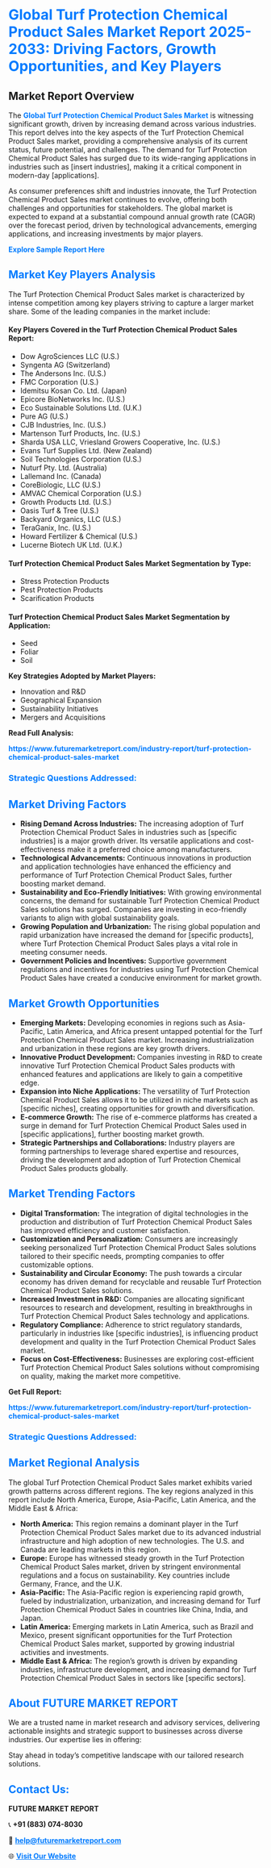 <h1 style="color: #007BFF;">Global Turf Protection Chemical Product Sales Market Report 2025-2033: Driving Factors, Growth Opportunities, and Key Players</h1>

<section id="overview">
<h2>Market Report Overview</h2>
<p>The <a href="https://www.futuremarketreport.com/industry-report/turf-protection-chemical-product-sales-market" style="color: #007BFF; text-decoration: none;"><strong>Global Turf Protection Chemical Product Sales Market</strong></a> is witnessing significant growth, driven by increasing demand across various industries. This report delves into the key aspects of the Turf Protection Chemical Product Sales market, providing a comprehensive analysis of its current status, future potential, and challenges. The demand for Turf Protection Chemical Product Sales has surged due to its wide-ranging applications in industries such as [insert industries], making it a critical component in modern-day [applications].</p>
<p>As consumer preferences shift and industries innovate, the Turf Protection Chemical Product Sales market continues to evolve, offering both challenges and opportunities for stakeholders. The global market is expected to expand at a substantial compound annual growth rate (CAGR) over the forecast period, driven by technological advancements, emerging applications, and increasing investments by major players.</p>
</section>

<section id="overview">
<p><a href="https://www.futuremarketreport.com/request-sample/reportId=105222" style="color: #007BFF; text-decoration: none;"><strong>Explore Sample Report Here</strong></a></p>
</section>

<section id="key-players">
<h2 style="color: #007BFF;">Market Key Players Analysis</h2>
<p>The Turf Protection Chemical Product Sales market is characterized by intense competition among key players striving to capture a larger market share. Some of the leading companies in the market include:</p>
<h4>Key Players Covered in the Turf Protection Chemical Product Sales Report:</h4>
<ul><li>Dow AgroSciences LLC (U.S.)</li><li>Syngenta AG (Switzerland)</li><li>The Andersons Inc. (U.S.)</li><li>FMC Corporation (U.S.)</li><li>Idemitsu Kosan Co. Ltd. (Japan)</li><li>Epicore BioNetworks Inc. (U.S.)</li><li>Eco Sustainable Solutions Ltd. (U.K.)</li><li>Pure AG (U.S.)</li><li>CJB Industries, Inc. (U.S.)</li><li>Martenson Turf Products, Inc. (U.S.)</li><li>Sharda USA LLC, Vriesland Growers Cooperative, Inc. (U.S.)</li><li>Evans Turf Supplies Ltd. (New Zealand)</li><li>Soil Technologies Corporation (U.S.)</li><li>Nuturf Pty. Ltd. (Australia)</li><li>Lallemand Inc. (Canada)</li><li>CoreBiologic, LLC (U.S.)</li><li>AMVAC Chemical Corporation (U.S.)</li><li>Growth Products Ltd. (U.S.)</li><li>Oasis Turf &amp; Tree (U.S.)</li><li>Backyard Organics, LLC (U.S.)</li><li>TeraGanix, Inc. (U.S.)</li><li>Howard Fertilizer &amp; Chemical (U.S.)</li><li>Lucerne Biotech UK Ltd. (U.K.)</li></ul>
<h4>Turf Protection Chemical Product Sales Market Segmentation by Type:</h4>
<ul><li>Stress Protection Products</li><li>Pest Protection Products</li><li>Scarification Products</li></ul>

<h4>Turf Protection Chemical Product Sales Market Segmentation by Application:</h4>
<ul><li>Seed</li><li>Foliar</li><li>Soil</li></ul>
<p><strong>Key Strategies Adopted by Market Players:</strong></p>
<ul>
<li>Innovation and R&D</li>
<li>Geographical Expansion</li>
<li>Sustainability Initiatives</li>
<li>Mergers and Acquisitions</li>
</ul>
</section>

<section>
<p><strong>Read Full Analysis: </strong></p><a href="https://www.futuremarketreport.com/industry-report/turf-protection-chemical-product-sales-market" style="color: #007BFF; text-decoration: none;"><strong>https://www.futuremarketreport.com/industry-report/turf-protection-chemical-product-sales-market</strong></a>
<h3 style="color: #007BFF;">Strategic Questions Addressed:</h3>
</section>

<section id="driving-factors">
<h2 style="color: #007BFF;">Market Driving Factors</h2>
<ul>
<li><strong>Rising Demand Across Industries:</strong> The increasing adoption of Turf Protection Chemical Product Sales in industries such as [specific industries] is a major growth driver. Its versatile applications and cost-effectiveness make it a preferred choice among manufacturers.</li>
<li><strong>Technological Advancements:</strong> Continuous innovations in production and application technologies have enhanced the efficiency and performance of Turf Protection Chemical Product Sales, further boosting market demand.</li>
<li><strong>Sustainability and Eco-Friendly Initiatives:</strong> With growing environmental concerns, the demand for sustainable Turf Protection Chemical Product Sales solutions has surged. Companies are investing in eco-friendly variants to align with global sustainability goals.</li>
<li><strong>Growing Population and Urbanization:</strong> The rising global population and rapid urbanization have increased the demand for [specific products], where Turf Protection Chemical Product Sales plays a vital role in meeting consumer needs.</li>
<li><strong>Government Policies and Incentives:</strong> Supportive government regulations and incentives for industries using Turf Protection Chemical Product Sales have created a conducive environment for market growth.</li>
</ul>
</section>

<section id="growth-opportunities">
<h2 style="color: #007BFF;">Market Growth Opportunities</h2>
<ul>
<li><strong>Emerging Markets:</strong> Developing economies in regions such as Asia-Pacific, Latin America, and Africa present untapped potential for the Turf Protection Chemical Product Sales market. Increasing industrialization and urbanization in these regions are key growth drivers.</li>
<li><strong>Innovative Product Development:</strong> Companies investing in R&D to create innovative Turf Protection Chemical Product Sales products with enhanced features and applications are likely to gain a competitive edge.</li>
<li><strong>Expansion into Niche Applications:</strong> The versatility of Turf Protection Chemical Product Sales allows it to be utilized in niche markets such as [specific niches], creating opportunities for growth and diversification.</li>
<li><strong>E-commerce Growth:</strong> The rise of e-commerce platforms has created a surge in demand for Turf Protection Chemical Product Sales used in [specific applications], further boosting market growth.</li>
<li><strong>Strategic Partnerships and Collaborations:</strong> Industry players are forming partnerships to leverage shared expertise and resources, driving the development and adoption of Turf Protection Chemical Product Sales products globally.</li>
</ul>
</section>

<section id="trending-factors">
<h2 style="color: #007BFF;">Market Trending Factors</h2>
<ul>
<li><strong>Digital Transformation:</strong> The integration of digital technologies in the production and distribution of Turf Protection Chemical Product Sales has improved efficiency and customer satisfaction.</li>
<li><strong>Customization and Personalization:</strong> Consumers are increasingly seeking personalized Turf Protection Chemical Product Sales solutions tailored to their specific needs, prompting companies to offer customizable options.</li>
<li><strong>Sustainability and Circular Economy:</strong> The push towards a circular economy has driven demand for recyclable and reusable Turf Protection Chemical Product Sales solutions.</li>
<li><strong>Increased Investment in R&D:</strong> Companies are allocating significant resources to research and development, resulting in breakthroughs in Turf Protection Chemical Product Sales technology and applications.</li>
<li><strong>Regulatory Compliance:</strong> Adherence to strict regulatory standards, particularly in industries like [specific industries], is influencing product development and quality in the Turf Protection Chemical Product Sales market.</li>
<li><strong>Focus on Cost-Effectiveness:</strong> Businesses are exploring cost-efficient Turf Protection Chemical Product Sales solutions without compromising on quality, making the market more competitive.</li>
</ul>
</section>

<section>
<p><strong>Get Full Report: </strong></p><a href="https://www.futuremarketreport.com/industry-report/turf-protection-chemical-product-sales-market" style="color: #007BFF; text-decoration: none;"><strong>https://www.futuremarketreport.com/industry-report/turf-protection-chemical-product-sales-market</strong></a>
<h3 style="color: #007BFF;">Strategic Questions Addressed:</h3>
</section>


<section id="regional-analysis">
<h2 style="color: #007BFF;">Market Regional Analysis</h2>
<p>The global Turf Protection Chemical Product Sales market exhibits varied growth patterns across different regions. The key regions analyzed in this report include North America, Europe, Asia-Pacific, Latin America, and the Middle East & Africa:</p>
<ul>
<li><strong>North America:</strong> This region remains a dominant player in the Turf Protection Chemical Product Sales market due to its advanced industrial infrastructure and high adoption of new technologies. The U.S. and Canada are leading markets in this region.</li>
<li><strong>Europe:</strong> Europe has witnessed steady growth in the Turf Protection Chemical Product Sales market, driven by stringent environmental regulations and a focus on sustainability. Key countries include Germany, France, and the U.K.</li>
<li><strong>Asia-Pacific:</strong> The Asia-Pacific region is experiencing rapid growth, fueled by industrialization, urbanization, and increasing demand for Turf Protection Chemical Product Sales in countries like China, India, and Japan.</li>
<li><strong>Latin America:</strong> Emerging markets in Latin America, such as Brazil and Mexico, present significant opportunities for the Turf Protection Chemical Product Sales market, supported by growing industrial activities and investments.</li>
<li><strong>Middle East & Africa:</strong> The region’s growth is driven by expanding industries, infrastructure development, and increasing demand for Turf Protection Chemical Product Sales in sectors like [specific sectors].</li>
</ul>
</section>

<footer>
<h2 style="color: #007BFF;">About FUTURE MARKET REPORT</h2>
<p>We are a trusted name in market research and advisory services, delivering actionable insights and strategic support to businesses across diverse industries. Our expertise lies in offering:</p>

<p>Stay ahead in today’s competitive landscape with our tailored research solutions.</p>

<h2 style="color: #007BFF;">Contact Us:</h2>
<p><strong>FUTURE MARKET REPORT</strong></p>
<p>📞 <strong>+91 (883) 074-8030</strong></p>
<p>📧 <strong><a href="mailto:help@futuremarketreport.com" style="color: #007BFF;">help@futuremarketreport.com</a></strong></p>
<p>🌐 <strong><a href="https://www.futuremarketreport.com/" style="color: #007BFF;">Visit Our Website</a></strong></p>
</footer>